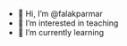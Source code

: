 - 👋 Hi, I’m @falakparmar
- 👀 I’m interested in teaching
- 🌱 I’m currently learning 

<!---
falakparmar/falakparmar is a ✨ special ✨ repository because its `README.md` (this file) appears on your GitHub profile.
You can click the Preview link to take a look at your changes.
--->

